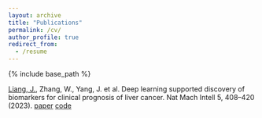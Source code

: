 ```yaml
---
layout: archive
title: "Publications"
permalink: /cv/
author_profile: true
redirect_from:
  - /resume
---
```


{% include base_path %}


<ins>Liang, J.</ins>, Zhang, W., Yang, J. et al. Deep learning supported discovery of biomarkers for clinical prognosis of liver cancer. Nat Mach Intell 5, 408–420 (2023). [paper](https://doi.org/10.1038/s42256-023-00635-3) [code](https://github.com/Biooptics2021/PathFinder)
